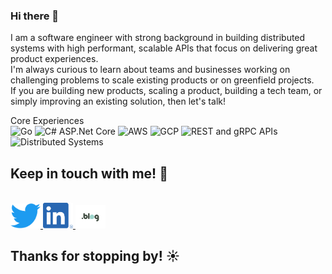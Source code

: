 ### Hi there 👋

I am a software engineer with strong background in building distributed systems with high performant, scalable APIs that focus on delivering great product experiences. 
<br>
I'm always curious to learn about teams and businesses working on challenging problems to scale existing products or on greenfield projects. 
<br>
If you are building new products, scaling a product, building a tech team, or simply improving an existing solution, then let's talk!

Core Experiences
<br>
![Go](https://img.shields.io/badge/-Go%20-%2329BEB0)
![C# ASP.Net Core](https://img.shields.io/badge/-C%23%20ASP.Net%20Core-rgb(128%2C%200%2C%20128))
![AWS](https://img.shields.io/badge/-AWS-%23FF9900)
![GCP](https://img.shields.io/badge/-GCP-%234285F4)
![REST and gRPC APIs](https://img.shields.io/badge/-REST%20and%20gRPC%20APIs-%230F9D58)
![Distributed Systems](https://img.shields.io/badge/-Distributed%20Systems-%23DB4437)

## Keep in touch with me! 💌
<br/>

<a href="https://twitter.com/classic_addetz" target="_blank">
   <img src="img/twitter.png" width="48"/>
</a>
<a href="https://www.linkedin.com/in/adelina-simion/" target="_blank">
   <img src="img/linkedin.png" width="48"/>
</a>
<a href="https://adelinasimion.dev/" target="_blank">
   <img src="img/blog.png" width="48"/>
</a>

<br/>

<h2>
Thanks for stopping by! ☀️
</h2>
